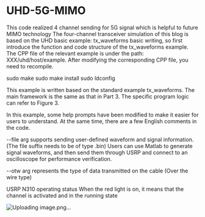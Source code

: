 # UHD-5G-MIMO
This code realized 4 channel sending for 5G signal which is helpful to future MIMO technology
The four-channel transceiver simulation of this blog is based on the UHD basic example: tx_waveforms basic writing, so first introduce the function and code structure of the tx_waveforms example.
The CPP file of the relevant example is under the path: XXX/uhd/host/example. After modifying the corresponding CPP file, you need to recompile.

sudo make
sudo make install
sudo ldconfig

This example is written based on the standard example tx_waveforms. The main framework is the same as that in Part 3. The specific program logic can refer to Figure 3.

In this example, some help prompts have been modified to make it easier for users to understand. At the same time, there are a few English comments in the code.

--file arg supports sending user-defined waveform and signal information. (The file suffix needs to be of type .bin) Users can use Matlab to generate signal waveforms, and then send them through USRP and connect to an oscilloscope for performance verification.

--otw arg represents the type of data transmitted on the cable (Over the wire type)

USRP N310 operating status
When the red light is on, it means that the channel is activated and in the running state

![Uploading image.png…]()
